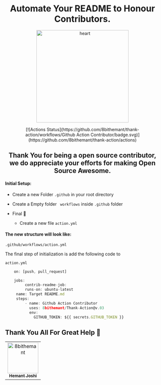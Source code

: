 <h1 align="center">Automate Your README to Honour Contributors.</h1>


<p align="center">

<img src="https://raw.githubusercontent.com/8bithemant/Thank-Action/master/heart.svg" alt="heart" height="300px" width="300px">

</p>

<p align="center">
[![Actions Status](https://github.com/8bithemant/thank-action/workflows/Github Action Contributor/badge.svg)](https://github.com/8bithemant/thank-action/actions)
</p>




 <h2 align="center">Thank You for being a open source contributor, we do appreciate your efforts for making Open Source Awesome.</h2>



#### Initial Setup:

- Create a new Folder `.github` in  your root directory 

- Create a Empty folder ` workflows` inside `.github` folder

- Final :tada:
    - Create a new file `action.yml`



#### The new structure will look like:

`.github/workflows/action.yml`


The final step of initialization is add the following code to 

`action.yml`

```javascript
    on: [push, pull_request]

    jobs:
         contrib-readme-job:
         runs-on: ubuntu-latest
     name: Target README.md
     steps:
         - name: Github Action Contributor
           uses: 8bithemant/Thank-Action@v.03
           env:
             GITHUB_TOKEN: ${{ secrets.GITHUB_TOKEN }}
```





## Thank You All For Great Help :tada:
<table>
<tr>
                <td align="center">
                    <a href="https://github.com/8bithemant">
                        <img src="https://avatars0.githubusercontent.com/u/62112099?v=4" width="100;" alt="8bithemant"/>
                        <br />
                        <sub><b>Hemant Joshi</b></sub>
                    </a>
                </td></tr>
</table>

